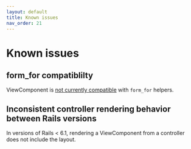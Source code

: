 ```yaml
---
layout: default
title: Known issues
nav_order: 21
---
```


# Known issues

## form_for compatiblilty

ViewComponent is [not currently compatible](https://github.com/github/view_component/issues/241) with `form_for` helpers.

## Inconsistent controller rendering behavior between Rails versions

In versions of Rails &lt; 6.1, rendering a ViewComponent from a controller does not include the layout.
